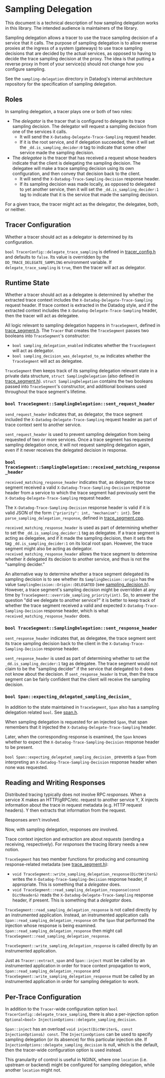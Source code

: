 # Sampling Delegation
This document is a technical description of how sampling delegation works in
this library. The intended audience is maintainers of the library.

Sampling delegation allows a tracer to use the trace sampling decision of a
service that it calls. The purpose of sampling delegation is to allow reverse
proxies at the ingress of a system (gateways) to use trace sampling decisions
that are decided by the actual services, as opposed to having to decide the
trace sampling decision at the proxy.  The idea is that putting a reverse proxy
in front of your service(s) should not change how you configure sampling.

See the `sampling-delegation` directory in Datadog's internal architecture
repository for the specification of sampling delegation.

## Roles
In sampling delegation, a tracer plays one or both of two roles:

- The _delegator_ is the tracer that is configured to delegate its trace
  sampling decision.  The delegator will request a sampling decision from one of
  the services it calls.
  - It will send the `X-Datadog-Delegate-Trace-Sampling` request header.
  - If it is the root service, and if delegation succeeded, then it will set the
    `_dd.is_sampling_decider:0` tag to indicate that some other service made the
    sampling decision.
- The _delegatee_ is the tracer that has received a request whose headers
  indicate that the client is delegating the sampling decision.  The delegatee
  will make a trace sampling decision using its own configuration, and then
  convey that decision back to the client.
  - It will send the `X-Datadog-Trace-Sampling-Decision` response header.
  - If its sampling decision was made locally, as opposed to delegated to yet
    another service, then it will set the `_dd.is_sampling_decider:1` tag to
    indicate that it is the service that made the sampling decision.

For a given trace, the tracer might act as the delegator, the delegatee, both,
or neither.

## Tracer Configuration
Whether a tracer should act as a delegator is determined by its configuration.

`bool TracerConfig::delegate_trace_sampling` is defined in [tracer_config.h][1]
and defaults to `false`.  Its value is overridden by the
`DD_TRACE_DELEGATE_SAMPLING` environment variable.  If `delegate_trace_sampling`
is `true`, then the tracer will act as delegator.

## Runtime State
Whether a tracer should act as a delegatee is determined by whether the
extracted trace context includes the `X-Datadog-Delegate-Trace-Sampling` request
header.  If trace context is extracted in the Datadog style, and if the
extracted context includes the `X-Datadog-Delegate-Trace-Sampling` header, then
the tracer will act as delegatee.

All logic relevant to sampling delegation happens in `TraceSegment`, defined in
[trace_segment.h][2]. The `Tracer` that creates the `TraceSegment` passes
two booleans into `TraceSegment`'s constructor:

- `bool sampling_delegation_enabled` indicates whether the `TraceSegment` will
  act as delegator.
- `bool sampling_decision_was_delegated_to_me` indicates whether the
  `TraceSegment` will act as delegatee.

`TraceSegment` then keeps track of its sampling delegation relevant state in a
private data structure, `struct SamplingDelegation` (also defined in
[trace_segment.h][2]).  `struct SamplingDelegation` contains the two booleans
passed into `TraceSegment`'s constructor, and additional booleans used
throughout the trace segment's lifetime.

### `bool TraceSegment::SamplingDelegation::sent_request_header`
`send_request_header` indicates that, as delegator, the trace segment included
the `X-Datadog-Delegate-Trace-Sampling` request header as part of trace context
sent to another service.

`sent_request_header` is used to prevent sampling delegation from being
requested of two or more services.  Once a trace segment has requested sampling
delegation once, it will not request sampling delegation again, even if it never
receives the delegated decision in response.

### `bool TraceSegment::SamplingDelegation::received_matching_response_header`
`received_matching_response_header` indicates that, as delegator, the trace
segment received a valid `X-Datadog-Trace-Sampling-Decision` response header
from a service to which the trace segment had previously sent the
`X-Datadog-Delegate-Trace-Sampling` request header.

The `X-Datadog-Trace-Sampling-Decision` response header is valid if it is valid
JSON of the form `{"priority": int, "mechanism": int}`.  See
`parse_sampling_delegation_response`, defined in [trace_segment.cpp][3].

`received_matching_response_header` is used as part of determining whether to
set the `_dd.is_sampling_decider:1` tag as delegatee.  If a trace segment is
acting as delegatee, and if it made the sampling decision, then it sets the tag
`_dd.is_sampling_decider:1` on its local root span.  However, the trace segment
might also be acting as delegator.  `received_matching_response_header` allows
the trace segment to determine whether it delegated its decision to another
service, and thus is not the "sampling decider."

An alternative way to determine whether a trace segment delegated its sampling
decision is to see whether its `SamplingDecision::origin` has the value
`SamplingDecision::Origin::DELEGATED` (see [sampling_decision.h][4]).  However,
a trace segment's sampling decision might be overridden at any time by
`TraceSegment::override_sampling_priority(int)`.  So, to answer the question
"did we delegate to another service?" it is better to keep track of whether the
trace segment received a valid and expected `X-Datadog-Trace-Sampling-Decision`
response header, which is what `received_matching_response_header` does.

### `bool TraceSegment::SamplingDelegation::sent_response_header`
`sent_response_header` indicates that, as delegatee, the trace segment sent its trace sampling
decision back to the client in the `X-Datadog-Trace-Sampling-Decision` response
header.

`sent_response_header` is used as part of determining whether to set the
`_dd.is_sampling_decider:1` tag as delegatee. The trace segment would not claim
to be the "sampling decider" if the service that delegated to it does not know
about the decision. If `sent_response_header` is true, then the trace segment
can be fairly confident that the client will receive the sampling decision.

### `bool Span::expecting_delegated_sampling_decision_`
In addition to the state maintained in `TraceSegment`, `Span` also has a
sampling delegation related `bool`.  See [span.h][5].

When sampling delegation is requested for an injected `Span`, that span
remembers that it injected the `X-Datadog-Delegate-Trace-Sampling` header.

Later, when the corresponding response is examined, the `Span` knows whether to
expect the `X-Datadog-Trace-Sampling-Decision` response header to be present.

`bool Span::expecting_delegated_sampling_decision_` prevents a `Span` from
interpreting an `X-Datadog-Trace-Sampling-Decision` response header when none
was requested.

## Reading and Writing Responses
Distributed tracing typically does not involve RPC _responses_.  When a service
X makes an HTTP/gRPC/etc. request to another service Y, X injects information
about the trace in request metadata (e.g. HTTP request headers).  Y then
extracts that information from the request.

Responses aren't involved.

Now, with sampling delegation, responses _are_ involved.

Trace context injection and extraction are about _requests_ (sending a receiving,
respectively).  For _responses_ the tracing library needs a new notion.

`TraceSegment` has two member functions for producing and consuming
response-related metadata (see [trace_segment.h][2]):

- `void TraceSegment::write_sampling_delegation_response(DictWriter&)` writes
  the `X-Datadog-Trace-Sampling-Decision` response header, if appropriate. This
  is something that a _delegatee_ does.
- `void TraceSegment::read_sampling_delegation_response(const DictReader&)`
  reads the `X-Datadog-Delegate-Trace-Sampling` response header, if present.
  This is something that a _delegator_ does.

`TraceSegment::read_sampling_delegation_response` is not called directly by an
instrumented application.
Instead, an instrumented application calls
`Span::read_sampling_delegation_response` on the `Span` that performed the
injection whose response is being examined.
`Span::read_sampling_delegation_response` then might call
`TraceSegment::read_sampling_delegation_response`.

`TraceSegment::write_sampling_delegation_response` is called directly by an
instrumented application.

Just as `Tracer::extract_span` and `Span::inject` must be called by an
instrumented application in order for trace context propagation to work,
`Span::read_sampling_delegation_response` and
`TraceSegment::write_sampling_delegation_response` must be called by an
instrumented application in order for sampling delegation to work.

## Per-Trace Configuration
In addition to the `Tracer`-wide configuration option `bool
TracerConfig::delegate_trace_sampling`, there is also a per-injection option
`Optional<bool> InjectionOptions::delegate_sampling_decision`.

`Span::inject` has an overload
`void inject(DictWriter&, const InjectionOptions&) const`.  The
`InjectionOptions` can be used to specify sampling delegation (or its absence)
for this particular injection site.  If
`InjectionOptions::delegate_sampling_decision` is null, which is the default,
then the tracer-wide configuration option is used instead.

This granularity of control is useful in NGINX, where one `location` (i.e.
upstream or backend) might be configured for sampling delegation, while another
`location` might not.

[1]: ../src/datadog/tracer_config.h
[2]: ../src/datadog/trace_segment.h
[3]: ../src/datadog/trace_segment.cpp
[4]: ../src/datadog/sampling_decision.h
[5]: ../src/datadog/sampling_decision.h
